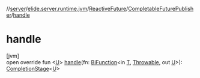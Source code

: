 //[server](../../../../index.md)/[elide.server.runtime.jvm](../../index.md)/[ReactiveFuture](../index.md)/[CompletableFuturePublisher](index.md)/[handle](handle.md)

# handle

[jvm]\
open override fun &lt;[U](handle.md)&gt; [handle](handle.md)(fn: [BiFunction](https://docs.oracle.com/javase/8/docs/api/java/util/function/BiFunction.html)&lt;in [T](index.md), [Throwable](https://kotlinlang.org/api/latest/jvm/stdlib/kotlin/-throwable/index.html), out [U](handle.md)&gt;): [CompletionStage](https://docs.oracle.com/javase/8/docs/api/java/util/concurrent/CompletionStage.html)&lt;[U](handle.md)&gt;
